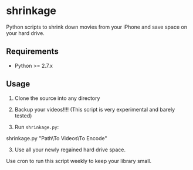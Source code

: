 shrinkage
=========

Python scripts to shrink down movies from your iPhone and save space on your hard drive.

Requirements
------------

* Python >= 2.7.x

Usage
-----

1. Clone the source into any directory

2. Backup your videos!!!!  (This script is very experimental and barely tested)

2. Run `shrinkage.py`:

  shrinkage.py "Path\To Videos\To Encode"
  
3. Use all your newly regained hard drive space.

Use cron to run this script weekly to keep your library small.
